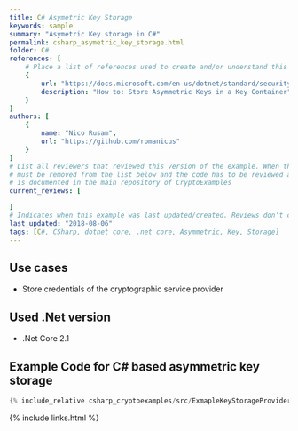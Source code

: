 ```yaml
---
title: C# Asymetric Key Storage
keywords: sample
summary: "Asymetric Key storage in C#"
permalink: csharp_asymetric_key_storage.html
folder: C#
references: [
    # Place a list of references used to create and/or understand this example.
    {
        url: "https://docs.microsoft.com/en-us/dotnet/standard/security/how-to-store-asymmetric-keys-in-a-key-container",
        description: "How to: Store Asymmetric Keys in a Key Container"
    }
]
authors: [
    {
        name: "Nico Rusam",
        url: "https://github.com/romanicus"
    }
]
# List all reviewers that reviewed this version of the example. When the example is updated all old reviews
# must be removed from the list below and the code has to be reviewed again. The complete review process
# is documented in the main repository of CryptoExamples
current_reviews: [

]
# Indicates when this example was last updated/created. Reviews don't change this.
last_updated: "2018-08-06"
tags: [C#, CSharp, dotnet core, .net core, Asymmetric, Key, Storage]
---
```


## Use cases

- Store credentials of the cryptographic service provider

## Used .Net version

- .Net Core 2.1

## Example Code for C# based asymmetric key storage

```csharp
{% include_relative csharp_cryptoexamples/src/ExmapleKeyStorageProvider.cs %}
```

{% include links.html %}
